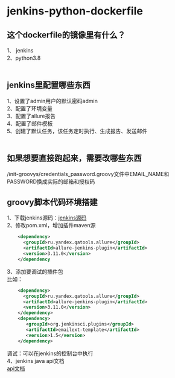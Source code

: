 # jenkins-python-dockerfile

## 这个dockerfile的镜像里有什么？
1、 jenkins</br>
2、python3.8</br>
</br>
## jenkins里配置哪些东西
1、设置了admin用户的默认密码admin </br>
2、配置了环境变量</br>
3、配置了allure报告</br>
4、配置了邮件模板</br>
5、创建了默认任务，该任务定时执行、生成报告、发送邮件</br>
</br>
## 如果想要直接跑起来，需要改哪些东西
/init-groovys/credentials_password.groovy文件中EMAIL_NAME和PASSWORD换成实际的邮箱和授权码
</br>
## groovy脚本代码环境搭建
1、下载jenkins源码：[jenkins源码](https://github.com/jenkinsci/docker/blob/master/README.md)</br>
2、修改pom.xml，增加插件maven源</br>
``` xml
    <dependency>
      <groupId>ru.yandex.qatools.allure</groupId>
      <artifactId>allure-jenkins-plugin</artifactId>
      <version>3.11.0</version>
    </dependency
```
3、添加要调试的插件包</br>
比如：
``` xml
    <dependency>
      <groupId>ru.yandex.qatools.allure</groupId>
      <artifactId>allure-jenkins-plugin</artifactId>
      <version>3.11.0</version>
    </dependency>
    <dependency>
       <groupId>org.jenkinsci.plugins</groupId>
       <artifactId>emailext-template</artifactId>
       <version>1.5</version>
    </dependency>
```
调试：可以在jenkins的控制台中执行</br>
4、jenkins java api文档</br>
[api文档](https://javadoc.jenkins.io)

